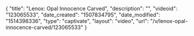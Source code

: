 {
    "title": "Lenox: Opal Innocence Carved",
    "description": "",
    "videoid": "123065533",
    "date_created": "1507834795",
    "date_modified": "1514398336",
    "type": "captivate",
    "layout": "video",
    "url": "\/v\/lenox-opal-innocence-carved\/123065533"
}